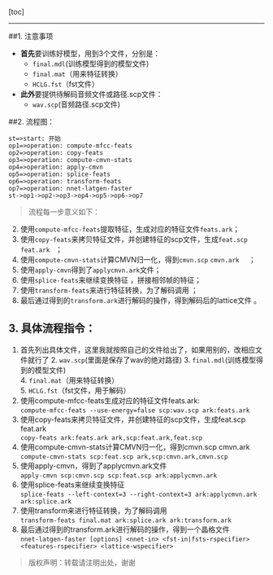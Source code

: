 ﻿
[toc]

---
##1. 注意事项

- **首先**要训练好模型，用到3个文件，分别是：
    - `final.mdl`(训练模型得到的模型文件)  
    - `final.mat`（用来特征转换） 
    - `HCLG.fst`（fst文件）
- **此外**要提供待解码音频文件或路径.scp文件：
    - `wav.scp`(音频路径.scp文件)  

##2. 流程图：

```flow
st=>start: 开始
op1=>operation: compute-mfcc-feats
op2=>operation: copy-feats
op3=>operation: compute-cmvn-stats
op4=>operation: apply-cmvn
op5=>operation: splice-feats
op6=>operation: transform-feats
op7=>operation: nnet-latgen-faster
st->op1->op2->op3->op4->op5->op6->op7
```
> 流程每一步意义如下：
> 
2.  使用`compute-mfcc-feats`提取特征，生成对应的特征文件`feats.ark`；
3. 使用`copy-feats`来拷贝特征文件，并创建特征的scp文件，生成`feat.scp` `feat.ark `  ；
4. 使用`compute-cmvn-stats`计算CMVN归一化，得到`cmvn.scp`  `cmvn.ark  ` ；
5. 使用`apply-cmvn`得到了`applycmvn.ark`文件；
6. 使用`splice-feats`来继续变换特征 ，拼接相邻帧的特征；
7. 使用`transform-feats`来进行特征转换，为了解码调用 ；
8. 最后通过得到的`transform.ark`进行解码的操作，得到解码后的lattice文件 。

## 3. 具体流程指令：

1.  首先列出具体文件，这里我就按照自己的文件给出了，如果用别的，改相应文件就行了
    2. `wav.scp`(里面是保存了wav的绝对路径) 
    3. `final.mdl`(训练模型得到的模型文件)  
    4. `final.mat`（用来特征转换）  
    5. `HCLG.fst`（fst文件，用于解码）  
2.  使用compute-mfcc-feats生成对应的特征文件feats.ark:  
    `compute-mfcc-feats --use-energy=false scp:wav.scp ark:feats.ark`  
3. 使用copy-feats来拷贝特征文件，并创建特征的scp文件，生成feat.scp feat.ark   
    `copy-feats ark:feats.ark ark,scp:feat.ark,feat.scp`  
4. 使用compute-cmvn-stats计算CMVN归一化，得到cmvn.scp  cmvn.ark   
    `compute-cmvn-stats scp:feat.scp ark,scp:cmvn.ark,cmvn.scp`
5. 使用apply-cmvn，得到了applycmvn.ark文件   
    `apply-cmvn scp:cmvn.scp scp:feat.scp ark:applycmvn.ark`    
6. 使用splice-feats来继续变换特征   
    `splice-feats --left-context=3 --right-context=3 ark:applycmvn.ark ark:splice.ark`  
7. 使用transform来进行特征转换，为了解码调用  
    `transform-feats final.mat ark:splice.ark ark:transform.ark`
8. 最后通过得到的transform.ark进行解码的操作，得到一个晶格文件  
   `nnet-latgen-faster [options] <nnet-in> <fst-in|fsts-rspecifier> <features-rspecifier> <lattice-wspecifier>`

> 版权声明：转载请注明出处，谢谢	